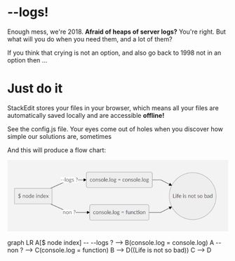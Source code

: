 
# --logs!

Enough mess, we're 2018. **Afraid of heaps of server logs?** You're right. But what will you do when you need them, and a lot of them?

If you think that crying is not an option, and also go back to 1998 not in an option then ...



# Just do it


StackEdit stores your files in your browser, which means all your files are automatically saved locally and are accessible **offline!**


See the config.js file. Your eyes come out of holes when you discover how simple our solutions are, sometimes


And this will produce a flow chart:


![diagram](graph.png)



graph LR
A[$ node index] -- --logs ? --> B(console.log = console.log)
A --  non ? --> C(console.log = function)
B --> D((Life is not so bad))
C --> D

